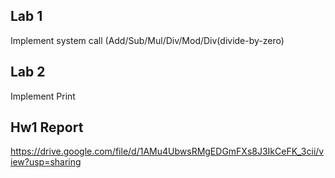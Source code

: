 ## **Lab 1**

Implement system call (Add/Sub/Mul/Div/Mod/Div(divide-by-zero)

## **Lab 2**

Implement Print

## **Hw1 Report**

https://drive.google.com/file/d/1AMu4UbwsRMgEDGmFXs8J3IkCeFK_3cii/view?usp=sharing
